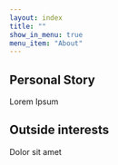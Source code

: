 ```yaml
---
layout: index
title: ""
show_in_menu: true
menu_item: "About"
---
```


## Personal Story

Lorem Ipsum

## Outside interests


Dolor sit amet
